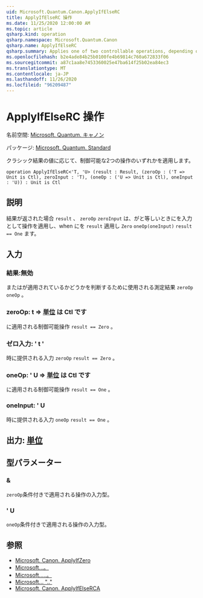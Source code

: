 ```yaml
---
uid: Microsoft.Quantum.Canon.ApplyIfElseRC
title: ApplyIfElseRC 操作
ms.date: 11/25/2020 12:00:00 AM
ms.topic: article
qsharp.kind: operation
qsharp.namespace: Microsoft.Quantum.Canon
qsharp.name: ApplyIfElseRC
qsharp.summary: Applies one of two controllable operations, depending on the value of a classical result.
ms.openlocfilehash: b2e4ade84b25b0100fe4b69814c760a672833f06
ms.sourcegitcommit: a87c1aa8e7453360025e47ba614f25b02ea84ec3
ms.translationtype: MT
ms.contentlocale: ja-JP
ms.lasthandoff: 11/26/2020
ms.locfileid: "96209487"
---
```

# <a name="applyifelserc-operation"></a>ApplyIfElseRC 操作

名前空間: [Microsoft. Quantum. キャノン](xref:Microsoft.Quantum.Canon)

パッケージ: [Microsoft. Quantum. Standard](https://nuget.org/packages/Microsoft.Quantum.Standard)


クラシック結果の値に応じて、制御可能な2つの操作のいずれかを適用します。

```qsharp
operation ApplyIfElseRC<'T, 'U> (result : Result, (zeroOp : ('T => Unit is Ctl), zeroInput : 'T), (oneOp : ('U => Unit is Ctl), oneInput : 'U)) : Unit is Ctl
```


## <a name="description"></a>説明

結果が返された場合 `result` 、 `zeroOp` `zeroInput` は、がと等しいときにを入力として操作を適用し、when にを `result` 適用し `Zero` `oneOp(oneInput)` `result == One` ます。

## <a name="input"></a>入力

### <a name="result--__invalidresult__"></a>結果:__無効 <Result>__

またはが適用されているかどうかを判断するために使用される測定結果 `zeroOp` `oneOp` 。


### <a name="zeroop--t--unit--is-ctl"></a>zeroOp: t => [単位](xref:microsoft.quantum.lang-ref.unit)  は Ctl です

に適用される制御可能操作 `result == Zero` 。


### <a name="zeroinput--t"></a>ゼロ入力: ' t '

時に提供される入力 `zeroOp` `result == Zero` 。


### <a name="oneop--u--unit--is-ctl"></a>oneOp: ' U => [単位](xref:microsoft.quantum.lang-ref.unit)  は Ctl です

に適用される制御可能操作 `result == One` 。


### <a name="oneinput--u"></a>oneInput: ' U

時に提供される入力 `oneOp` `result == One` 。



## <a name="output--unit"></a>出力: [単位](xref:microsoft.quantum.lang-ref.unit)



## <a name="type-parameters"></a>型パラメーター

### <a name="t"></a>&

`zeroOp`条件付きで適用される操作の入力型。
### <a name="u"></a>' U

`oneOp`条件付きで適用される操作の入力型。

## <a name="see-also"></a>参照

- [Microsoft. Canon. ApplyIfZero](xref:Microsoft.Quantum.Canon.ApplyIfZero)
- [Microsoft...。](xref:Microsoft.Quantum.Canon.ApplyIfOne)
- [Microsoft.....。](xref:Microsoft.Quantum.Canon.ApplyIfElseRC)
- [Microsoft... ".."](xref:Microsoft.Quantum.Canon.ApplyIfElseRA)
- [Microsoft. Canon. ApplyIfElseRCA](xref:Microsoft.Quantum.Canon.ApplyIfElseRCA)